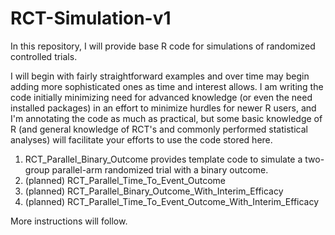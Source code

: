 # RCT-Simulation-v1

In this repository, I will provide base R code for simulations of randomized controlled trials.  

I will begin with fairly straightforward examples and over time may begin adding more sophisticated ones as time and interest allows.  I am writing the code initially minimizing need for advanced knowledge (or even the need installed packages) in an effort to minimize hurdles for newer R users, and I'm annotating the code as much as practical, but some basic knowledge of R (and general knowledge of RCT's and commonly performed statistical analyses) will facilitate your efforts to use the code stored here.

1. RCT_Parallel_Binary_Outcome provides template code to simulate a two-group parallel-arm randomized trial with a binary outcome.
2. (planned) RCT_Parallel_Time_To_Event_Outcome
3. (planned) RCT_Parallel_Binary_Outcome_With_Interim_Efficacy
4. (planned) RCT_Parallel_Time_To_Event_Outcome_With_Interim_Efficacy

More instructions will follow.
